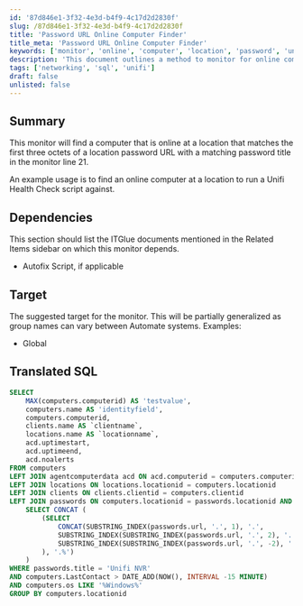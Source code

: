 ```yaml
---
id: '87d846e1-3f32-4e3d-b4f9-4c17d2d2830f'
slug: /87d846e1-3f32-4e3d-b4f9-4c17d2d2830f
title: 'Password URL Online Computer Finder'
title_meta: 'Password URL Online Computer Finder'
keywords: ['monitor', 'online', 'computer', 'location', 'password', 'unifi', 'health', 'check']
description: 'This document outlines a method to monitor for online computers that match specific location passwords, allowing for targeted operations such as running health checks on Unifi systems. It includes SQL queries for data retrieval and dependencies on ITGlue documents.'
tags: ['networking', 'sql', 'unifi']
draft: false
unlisted: false
---
```


## Summary

This monitor will find a computer that is online at a location that matches the first three octets of a location password URL with a matching password title in the monitor line 21.

An example usage is to find an online computer at a location to run a Unifi Health Check script against.

## Dependencies

This section should list the ITGlue documents mentioned in the Related Items sidebar on which this monitor depends.

- Autofix Script, if applicable

## Target

The suggested target for the monitor. This will be partially generalized as group names can vary between Automate systems. Examples:

- Global

## Translated SQL

```sql
SELECT 
    MAX(computers.computerid) AS 'testvalue',
    computers.name AS 'identityfield',
    computers.computerid,
    clients.name AS `clientname`,
    locations.name AS `locationname`,
    acd.uptimestart,
    acd.uptimeend,
    acd.noalerts
FROM computers
LEFT JOIN agentcomputerdata acd ON acd.computerid = computers.computerid
LEFT JOIN locations ON locations.locationid = computers.locationid
LEFT JOIN clients ON clients.clientid = computers.clientid
LEFT JOIN passwords ON computers.locationid = passwords.locationid AND computers.localaddress LIKE (
    SELECT CONCAT (
        (SELECT 
            CONCAT(SUBSTRING_INDEX(passwords.url, '.', 1), '.', 
            SUBSTRING_INDEX(SUBSTRING_INDEX(passwords.url, '.', 2), '.', -1), '.', 
            SUBSTRING_INDEX(SUBSTRING_INDEX(passwords.url, '.', -2), '.', 1))
        ), '.%')
    )
WHERE passwords.title = 'Unifi NVR'
AND computers.LastContact > DATE_ADD(NOW(), INTERVAL -15 MINUTE)
AND computers.os LIKE '%Windows%'
GROUP BY computers.locationid
```



